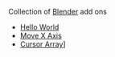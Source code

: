 Collection of [Blender](https://www.blender.org/download/) add ons

- [Hello World](./hello-world/readme.md)
- [Move X Axis](./move-x-axis/readme.md)
- [Cursor Array](./cursor-array/readme.md)]